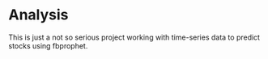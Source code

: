 # Analysis
This is just a not so serious project working with time-series data to predict stocks using fbprophet.

